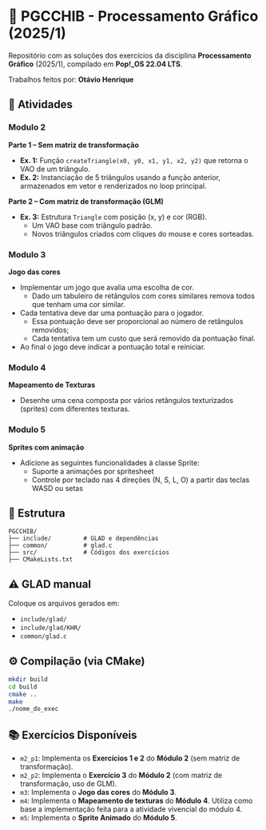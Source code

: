 # 🧿 PGCCHIB - Processamento Gráfico (2025/1)

Repositório com as soluções dos exercícios da disciplina **Processamento Gráfico** (2025/1), compilado em **Pop!_OS
22.04 LTS**.

Trabalhos feitos por: **Otávio Henrique**

## 📌 Atividades

### Modulo 2

**Parte 1 – Sem matriz de transformação**

- **Ex. 1:** Função `createTriangle(x0, y0, x1, y1, x2, y2)` que retorna o VAO de um triângulo.
- **Ex. 2:** Instanciação de 5 triângulos usando a função anterior, armazenados em vetor e renderizados no loop
  principal.

**Parte 2 – Com matriz de transformação (GLM)**

- **Ex. 3:** Estrutura `Triangle` com posição (x, y) e cor (RGB).
    - Um VAO base com triângulo padrão.
    - Novos triângulos criados com cliques do mouse e cores sorteadas.

### Modulo 3

**Jogo das cores**

- Implementar um jogo que avalia uma escolha de cor.
    - Dado um tabuleiro de retângulos com cores similares remova todos que tenham uma cor similar.
- Cada tentativa deve dar uma pontuação para o jogador.
    - Essa pontuação deve ser proporcional ao número de retângulos removidos;
    - Cada tentativa tem um custo que será removido da pontuação final.
- Ao final o jogo deve indicar a pontuação total e reiniciar.

### Modulo 4

**Mapeamento de Texturas**

- Desenhe uma cena composta por vários retângulos texturizados (sprites) com diferentes texturas.

### Modulo 5

**Sprites com animação**

- Adicione as seguintes funcionalidades à classe Sprite:
  - Suporte a animações por spritesheet
  - Controle por teclado nas 4 direções (N, S, L, O) a partir das teclas WASD ou setas

## 📁 Estrutura

```
PGCCHIB/
├── include/         # GLAD e dependências
├── common/          # glad.c
├── src/             # Códigos dos exercícios
├── CMakeLists.txt
```

## ⚠️ GLAD manual

Coloque os arquivos gerados em:

- `include/glad/`
- `include/glad/KHR/`
- `common/glad.c`

## ⚙️ Compilação (via CMake)

```bash
mkdir build
cd build
cmake ..
make
./nome_do_exec
```

## 📚 Exercícios Disponíveis

- `m2_p1`: Implementa os **Exercícios 1 e 2** do **Módulo 2** (sem matriz de transformação).
- `m2_p2`: Implementa o **Exercício 3** do **Módulo 2** (com matriz de transformação, uso de GLM).
- `m3`: Implementa o **Jogo das cores** do **Módulo 3**.
- `m4`: Implementa o **Mapeamento de texturas** do **Módulo 4**. Utiliza como base a implementação feita para a
  atividade vivencial do módulo 4.
- `m5`: Implementa o **Sprite Animado** do **Módulo 5**.
